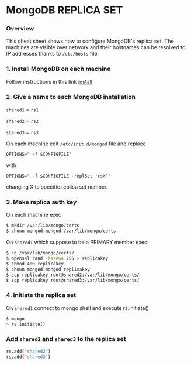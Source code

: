 # MongoDB REPLICA SET
### Overview
This cheat sheet shows how to configure MongoDB's replica set. The machines are visible over network and their hostnames can be resolved to IP addresses thanks to ```/etc/hosts``` file.

### 1. Install MongoDB on each machine
Follow instructions in this link [install]

### 2. Give a name to each MongoDB installation
```shared1``` = ```rs1```

```shared2``` = ```rs2```

```shared3``` = ```rs3```

On each machine edit ```/etc/init.d/mongod``` file and replace 

```OPTIONS=" -f $CONFIGFILE"``` 

with 

```OPTIONS=" -f $CONFIGFILE -replSet 'rsX'"``` 

changing X to specific replica set number.

### 3. Make replica auth key
On each machine exec
```sh
$ mkdir /var/lib/mongo/certs
$ chown mongod:mongod /var/lib/mongo/certs
```
On ```shared1``` which suppose to be a PRIMARY member exec:
```sh
$ cd /var/lib/mongo/certs/
$ openssl rand -base64 755 > replicakey
$ chmod 400 replicakey
$ chown mongod:mongod replicakey
$ scp replicakey root@shared2:/var/lib/mongo/certs/
$ scp replicakey root@shared3:/var/lib/mongo/certs/
```

### 4. Initiate the replica set
On ```shared1``` connect to mongo shell and execute rs.initiate()
```sh
$ mongo
> rs.initiate()
```
### Add ```shared2``` and ```shared3``` to the replica set
```sh
rs.add("shared2")
rs.add("shared3")
```
[install]: <https://github.com/gitarte/CHEAT-SHEET/blob/master/mongodb/install.md>
